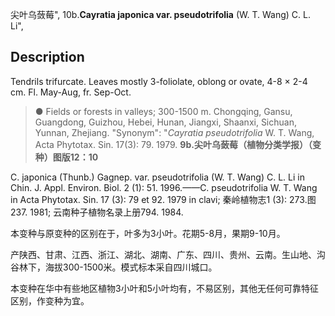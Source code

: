 尖叶乌蔹莓",
10b.**Cayratia japonica var. pseudotrifolia** (W. T. Wang) C. L. Li",

## Description
Tendrils trifurcate. Leaves mostly 3-foliolate, oblong or ovate, 4-8 × 2-4 cm. Fl. May-Aug, fr. Sep-Oct.

> ●  Fields or forests in valleys; 300-1500 m. Chongqing, Gansu, Guangdong, Guizhou, Hebei, Hunan, Jiangxi, Shaanxi, Sichuan, Yunnan, Zhejiang.
  "Synonym": "*Cayratia pseudotrifolia* W. T. Wang, Acta Phytotax. Sin. 17(3): 79. 1979.
**9b.尖叶乌蔹莓（植物分类学报）（变种）图版12：10**

C. japonica (Thunb.) Gagnep. var. pseudotrifolia (W. T. Wang) C. L. Li in Chin. J. Appl. Environ. Biol. 2 (1): 51. 1996.——C. pseudotrifolia W. T. Wang in Acta Phytotax. Sin. 17 (3): 79 et 92. 1979 in clavi; 秦岭植物志1 (3): 273.图237. 1981; 云南种子植物名录上册794. 1984.

本变种与原变种的区别在于，叶多为3小叶。花期5-8月，果期9-10月。

产陕西、甘肃、江西、浙江、湖北、湖南、广东、四川、贵州、云南。生山地、沟谷林下，海拔300-1500米。模式标本采自四川城口。

本变种在华中有些地区植物3小叶和5小叶均有，不易区别，其他无任何可靠特征区别，作变种为宜。
